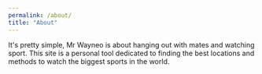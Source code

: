 ```yaml
---
permalink: /about/
title: "About"
---
```


It's pretty simple, Mr Wayneo is about hanging out with mates and watching sport. This site is a personal tool dedicated to finding the best locations and methods to watch the biggest sports in the world. 